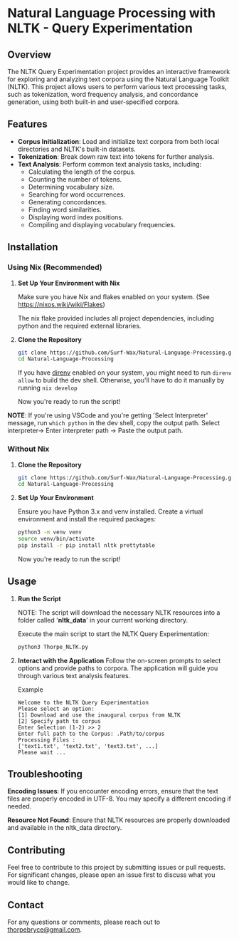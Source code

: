 # Natural Language Processing with NLTK - Query Experimentation

## Overview

The NLTK Query Experimentation project provides an interactive framework for exploring and analyzing text corpora using the Natural Language Toolkit (NLTK). This project allows users to perform various text processing tasks, such as tokenization, word frequency analysis, and concordance generation, using both built-in and user-specified corpora.

## Features

- **Corpus Initialization**: Load and initialize text corpora from both local directories and NLTK's built-in datasets.
- **Tokenization**: Break down raw text into tokens for further analysis.
- **Text Analysis**: Perform common text analysis tasks, including:
  - Calculating the length of the corpus.
  - Counting the number of tokens.
  - Determining vocabulary size.
  - Searching for word occurrences.
  - Generating concordances.
  - Finding word similarities.
  - Displaying word index positions.
  - Compiling and displaying vocabulary frequencies.

## Installation

### Using Nix (Recommended)

1. **Set Up Your Environment with Nix**

   Make sure you have Nix and flakes enabled on your system. (See https://nixos.wiki/wiki/Flakes)
   
   The nix flake provided includes all project dependencies, including python and the required external libraries.

   

3. **Clone the Repository**

   ```bash
   git clone https://github.com/Surf-Wax/Natural-Language-Processing.git
   cd Natural-Language-Processing
   ```

   If you have [direnv](https://github.com/nix-community/nix-direnv) enabled on your system, you might need to run ```direnv allow``` to build the dev shell.
   Otherwise, you'll have to do it manually by running ```nix develop```

   Now you're ready to run the script!

  **NOTE**: If you're using VSCode and you're getting 'Select Interpreter' message, run `which python` in the dev shell, copy the output path. Select interpreter-> Enter interpreter path -> Paste the output path. 

### Without Nix

1. **Clone the Repository**

   ```bash
   git clone https://github.com/Surf-Wax/Natural-Language-Processing.git
   cd Natural-Language-Processing
   ```

2. **Set Up Your Environment**

   Ensure you have Python 3.x and venv installed. Create a virtual environment and install the required packages:

   ```bash
   python3 -m venv venv
   source venv/bin/activate
   pip install -r pip install nltk prettytable
   ```
   
   Now you're ready to run the script!

## Usage
1. **Run the Script**

   NOTE: The script will download the necessary NLTK resources into a folder called '**nltk_data**' in your current working directory.

   Execute the main script to start the NLTK Query Experimentation:

   ```bash
   python3 Thorpe_NLTK.py
   ```

2. **Interact with the Application**
   Follow the on-screen prompts to select options and provide paths to corpora. The application will guide you through various text analysis features.

   Example
   ```
   Welcome to the NLTK Query Experimentation
   Please select an option:
   [1] Download and use the inaugural corpus from NLTK
   [2] Specify path to corpus
   Enter Selection (1-2) >> 2
   Enter full path to the Corpus: .Path/to/corpus
   Processing Files : 
   ['text1.txt', 'text2.txt', 'text3.txt', ...]
   Please wait ...
   ```

## Troubleshooting
   **Encoding Issues**: If you encounter encoding errors, ensure that the text files are properly encoded in UTF-8. You may specify a different encoding if needed.

   **Resource Not Found**: Ensure that NLTK resources are properly downloaded and available in the nltk_data directory.

## Contributing
   Feel free to contribute to this project by submitting issues or pull requests. For significant changes, please open an issue first to discuss what you would like to change.

## Contact
   For any questions or comments, please reach out to thorpebryce@gmail.com.